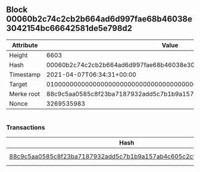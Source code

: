 ## Block 00060b2c74c2cb2b664ad6d997fae68b46038e3042154bc66642581de5e798d2

Attribute | Value
--- | ---
Height | 6603
Hash | 00060b2c74c2cb2b664ad6d997fae68b46038e3042154bc66642581de5e798d2
Timestamp | 2021-04-07T06:34:31+00:00
Target | 0100000000000000000000000000000000000000000000000000000000000000
Merke root | 88c9c5aa0585c8f23ba7187932add5c7b1b9a157ab4c605c2cf4015bbd4be868
Nonce | 3269535983

```

```

### Transactions

Hash | Amount
--- | ---
[88c9c5aa0585c8f23ba7187932add5c7b1b9a157ab4c605c2cf4015bbd4be868](88c9c5aa0585c8f23ba7187932add5c7b1b9a157ab4c605c2cf4015bbd4be868.md) | 10.00000000 SKEPTI 
